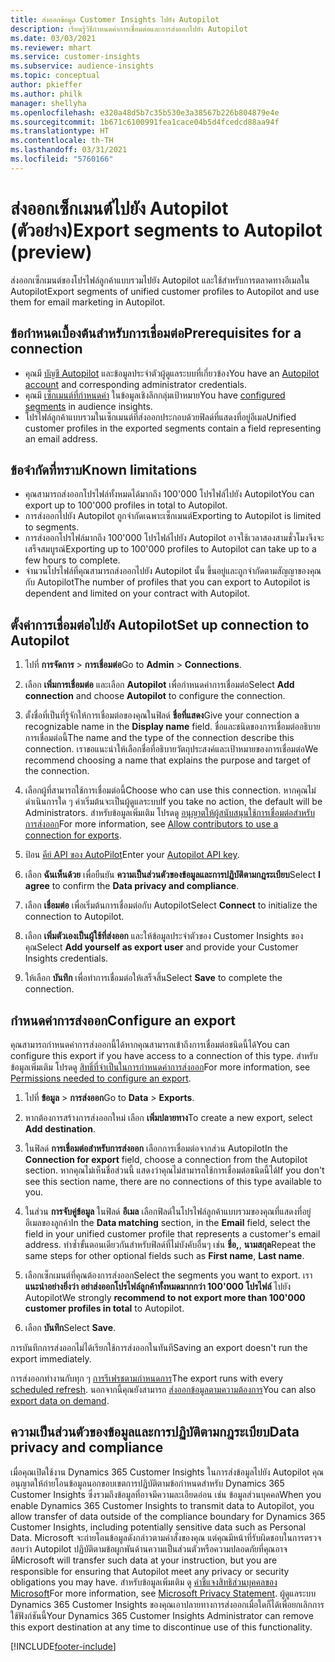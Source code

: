 ```yaml
---
title: ส่งออกข้อมูล Customer Insights ไปยัง Autopilot
description: เรียนรู้วิธีกำหนดค่าการเชื่อมต่อและการส่งออกไปยัง Autopilot
ms.date: 03/03/2021
ms.reviewer: mhart
ms.service: customer-insights
ms.subservice: audience-insights
ms.topic: conceptual
author: pkieffer
ms.author: philk
manager: shellyha
ms.openlocfilehash: e320a48d5b7c35b530e3a38567b226b804879e4e
ms.sourcegitcommit: 1b671c6100991fea1cace04b5d4fcedcd88aa94f
ms.translationtype: HT
ms.contentlocale: th-TH
ms.lasthandoff: 03/31/2021
ms.locfileid: "5760166"
---
```

# <a name="export-segments-to-autopilot-preview"></a><span data-ttu-id="68aee-103">ส่งออกเซ็กเมนต์ไปยัง Autopilot (ตัวอย่าง)</span><span class="sxs-lookup"><span data-stu-id="68aee-103">Export segments to Autopilot (preview)</span></span>

<span data-ttu-id="68aee-104">ส่งออกเซ็กเมนต์ของโปรไฟล์ลูกค้าแบบรวมไปยัง Autopilot และใช้สำหรับการตลาดทางอีเมลใน Autopilot</span><span class="sxs-lookup"><span data-stu-id="68aee-104">Export segments of unified customer profiles to Autopilot and use them for email marketing in Autopilot.</span></span> 

## <a name="prerequisites-for-a-connection"></a><span data-ttu-id="68aee-105">ข้อกำหนดเบื้องต้นสำหรับการเชื่อมต่อ</span><span class="sxs-lookup"><span data-stu-id="68aee-105">Prerequisites for a connection</span></span>

-   <span data-ttu-id="68aee-106">คุณมี [บัญชี Autopilot](https://www.autopilothq.com/) และข้อมูลประจำตัวผู้ดูแลระบบที่เกี่ยวข้อง</span><span class="sxs-lookup"><span data-stu-id="68aee-106">You have an [Autopilot account](https://www.autopilothq.com/) and corresponding administrator credentials.</span></span>
-   <span data-ttu-id="68aee-107">คุณมี [เซ็กเมนต์ที่กำหนดค่า](segments.md) ในข้อมูลเชิงลึกกลุ่มเป้าหมาย</span><span class="sxs-lookup"><span data-stu-id="68aee-107">You have [configured segments](segments.md) in audience insights.</span></span>
-   <span data-ttu-id="68aee-108">โปรไฟล์ลูกค้าแบบรวมในเซ็กเมนต์ที่ส่งออกประกอบด้วยฟิลด์ที่แสดงที่อยู่อีเมล</span><span class="sxs-lookup"><span data-stu-id="68aee-108">Unified customer profiles in the exported segments contain a field representing an email address.</span></span>

## <a name="known-limitations"></a><span data-ttu-id="68aee-109">ข้อจำกัดที่ทราบ</span><span class="sxs-lookup"><span data-stu-id="68aee-109">Known limitations</span></span>

- <span data-ttu-id="68aee-110">คุณสามารถส่งออกโปรไฟล์ทั้งหมดได้มากถึง 100'000 โปรไฟล์ไปยัง Autopilot</span><span class="sxs-lookup"><span data-stu-id="68aee-110">You can export up to 100'000 profiles in total to Autopilot.</span></span>
- <span data-ttu-id="68aee-111">การส่งออกไปยัง Autopilot ถูกจำกัดเฉพาะเซ็กเมนต์</span><span class="sxs-lookup"><span data-stu-id="68aee-111">Exporting to Autopilot is limited to segments.</span></span>
- <span data-ttu-id="68aee-112">การส่งออกโปรไฟล์มากถึง 100'000 โปรไฟล์ไปยัง Autopilot อาจใช้เวลาสองสามชั่วโมงจึงจะเสร็จสมบูรณ์</span><span class="sxs-lookup"><span data-stu-id="68aee-112">Exporting up to 100'000 profiles to Autopilot can take up to a few hours to complete.</span></span> 
- <span data-ttu-id="68aee-113">จำนวนโปรไฟล์ที่คุณสามารถส่งออกไปยัง Autopilot นั้น ขึ้นอยู่และถูกจำกัดตามสัญญาของคุณกับ Autopilot</span><span class="sxs-lookup"><span data-stu-id="68aee-113">The number of profiles that you can export to Autopilot is dependent and limited on your contract with Autopilot.</span></span>

## <a name="set-up-connection-to-autopilot"></a><span data-ttu-id="68aee-114">ตั้งค่าการเชื่อมต่อไปยัง Autopilot</span><span class="sxs-lookup"><span data-stu-id="68aee-114">Set up connection to Autopilot</span></span>

1. <span data-ttu-id="68aee-115">ไปที่ **การจัดการ** > **การเชื่อมต่อ**</span><span class="sxs-lookup"><span data-stu-id="68aee-115">Go to **Admin** > **Connections**.</span></span>

1. <span data-ttu-id="68aee-116">เลือก **เพิ่มการเชื่อมต่อ** และเลือก **Autopilot** เพื่อกำหนดค่าการเชื่อมต่อ</span><span class="sxs-lookup"><span data-stu-id="68aee-116">Select **Add connection** and choose **Autopilot** to configure the connection.</span></span>

1. <span data-ttu-id="68aee-117">ตั้งชื่อที่เป็นที่รู้จักให้การเชื่อมต่อของคุณในฟิลด์ **ชื่อที่แสดง**</span><span class="sxs-lookup"><span data-stu-id="68aee-117">Give your connection a recognizable name in the **Display name** field.</span></span> <span data-ttu-id="68aee-118">ชื่อและชนิดของการเชื่อมต่ออธิบายการเชื่อมต่อนี้</span><span class="sxs-lookup"><span data-stu-id="68aee-118">The name and the type of the connection describe this connection.</span></span> <span data-ttu-id="68aee-119">เราขอแนะนำให้เลือกชื่อที่อธิบายวัตถุประสงค์และเป้าหมายของการเชื่อมต่อ</span><span class="sxs-lookup"><span data-stu-id="68aee-119">We recommend choosing a name that explains the purpose and target of the connection.</span></span>

1. <span data-ttu-id="68aee-120">เลือกผู้ที่สามารถใช้การเชื่อมต่อนี้</span><span class="sxs-lookup"><span data-stu-id="68aee-120">Choose who can use this connection.</span></span> <span data-ttu-id="68aee-121">หากคุณไม่ดำเนินการใด ๆ ค่าเริ่มต้นจะเป็นผู้ดูแลระบบ</span><span class="sxs-lookup"><span data-stu-id="68aee-121">If you take no action, the default will be Administrators.</span></span> <span data-ttu-id="68aee-122">สำหรับข้อมูลเพิ่มเติม โปรดดู [อนุญาตให้ผู้สนับสนุนใช้การเชื่อมต่อสำหรับการส่งออก](connections.md#allow-contributors-to-use-a-connection-for-exports)</span><span class="sxs-lookup"><span data-stu-id="68aee-122">For more information, see [Allow contributors to use a connection for exports](connections.md#allow-contributors-to-use-a-connection-for-exports).</span></span>

3. <span data-ttu-id="68aee-123">ป้อน [คีย์ API ของ AutoPilot](https://autopilot.docs.apiary.io/#)</span><span class="sxs-lookup"><span data-stu-id="68aee-123">Enter your [Autopilot API key](https://autopilot.docs.apiary.io/#).</span></span>

1. <span data-ttu-id="68aee-124">เลือก **ฉันเห็นด้วย** เพื่อยืนยัน **ความเป็นส่วนตัวของข้อมูลและการปฏิบัติตามกฎระเบียบ**</span><span class="sxs-lookup"><span data-stu-id="68aee-124">Select **I agree** to confirm the **Data privacy and compliance**.</span></span>

1. <span data-ttu-id="68aee-125">เลือก **เชื่อมต่อ** เพื่อเริ่มต้นการเชื่อมต่อกับ Autopilot</span><span class="sxs-lookup"><span data-stu-id="68aee-125">Select **Connect** to initialize the connection to Autopilot.</span></span>

1. <span data-ttu-id="68aee-126">เลือก **เพิ่มตัวเองเป็นผู้ใช้ที่ส่งออก** และให้ข้อมูลประจำตัวของ Customer Insights ของคุณ</span><span class="sxs-lookup"><span data-stu-id="68aee-126">Select **Add yourself as export user** and provide your Customer Insights credentials.</span></span>

1. <span data-ttu-id="68aee-127">ให้เลือก **บันทึก** เพื่อทำการเชื่อมต่อให้เสร็จสิ้น</span><span class="sxs-lookup"><span data-stu-id="68aee-127">Select **Save** to complete the connection.</span></span>

## <a name="configure-an-export"></a><span data-ttu-id="68aee-128">กำหนดค่าการส่งออก</span><span class="sxs-lookup"><span data-stu-id="68aee-128">Configure an export</span></span>

<span data-ttu-id="68aee-129">คุณสามารถกำหนดค่าการส่งออกนี้ได้หากคุณสามารถเข้าถึงการเชื่อมต่อชนิดนี้ได้</span><span class="sxs-lookup"><span data-stu-id="68aee-129">You can configure this export if you have access to a connection of this type.</span></span> <span data-ttu-id="68aee-130">สำหรับข้อมูลเพิ่มเติม โปรดดู [สิทธิ์ที่จำเป็นในการกำหนดค่าการส่งออก](export-destinations.md#set-up-a-new-export)</span><span class="sxs-lookup"><span data-stu-id="68aee-130">For more information, see [Permissions needed to configure an export](export-destinations.md#set-up-a-new-export).</span></span>

1. <span data-ttu-id="68aee-131">ไปที่ **ข้อมูล** > **การส่งออก**</span><span class="sxs-lookup"><span data-stu-id="68aee-131">Go to **Data** > **Exports**.</span></span>

1. <span data-ttu-id="68aee-132">หากต้องการสร้างการส่งออกใหม่ เลือก **เพิ่มปลายทาง**</span><span class="sxs-lookup"><span data-stu-id="68aee-132">To create a new export, select **Add destination**.</span></span>

1. <span data-ttu-id="68aee-133">ในฟิลด์ **การเชื่อมต่อสำหรับการส่งออก** เลือกการเชื่อมต่อจากส่วน Autopilot</span><span class="sxs-lookup"><span data-stu-id="68aee-133">In the **Connection for export** field, choose a connection from the Autopilot section.</span></span> <span data-ttu-id="68aee-134">หากคุณไม่เห็นชื่อส่วนนี้ แสดงว่าคุณไม่สามารถใช้การเชื่อมต่อชนิดนี้ได้</span><span class="sxs-lookup"><span data-stu-id="68aee-134">If you don't see this section name, there are no connections of this type available to you.</span></span>

3. <span data-ttu-id="68aee-135">ในส่วน **การจับคู่ข้อมูล** ในฟิลด์ **อีเมล** เลือกฟิลด์ในโปรไฟล์ลูกค้าแบบรวมของคุณที่แสดงที่อยู่อีเมลของลูกค้า</span><span class="sxs-lookup"><span data-stu-id="68aee-135">In the **Data matching** section, in the **Email** field, select the field in your unified customer profile that represents a customer's email address.</span></span> <span data-ttu-id="68aee-136">ทำซ้ำขั้นตอนเดียวกันสำหรับฟิลด์ที่ไม่บังคับอื่นๆ เช่น **ชื่อ,**, **นามสกุล**</span><span class="sxs-lookup"><span data-stu-id="68aee-136">Repeat the same steps for other optional fields such as **First name**, **Last name**.</span></span>

1. <span data-ttu-id="68aee-137">เลือกเซ็กเมนต์ที่คุณต้องการส่งออก</span><span class="sxs-lookup"><span data-stu-id="68aee-137">Select the segments you want to export.</span></span> <span data-ttu-id="68aee-138">เรา **แนะนำอย่างยิ่งว่า อย่าส่งออกโปรไฟล์ลูกค้าทั้งหมดมากกว่า 100'000 โปรไฟล์** ไปยัง Autopilot</span><span class="sxs-lookup"><span data-stu-id="68aee-138">We strongly **recommend to not export more than 100'000 customer profiles in total** to Autopilot.</span></span> 

1. <span data-ttu-id="68aee-139">เลือก **บันทึก**</span><span class="sxs-lookup"><span data-stu-id="68aee-139">Select **Save**.</span></span>

<span data-ttu-id="68aee-140">การบันทึกการส่งออกไม่ได้เรียกใช้การส่งออกในทันที</span><span class="sxs-lookup"><span data-stu-id="68aee-140">Saving an export doesn't run the export immediately.</span></span>

<span data-ttu-id="68aee-141">การส่งออกทำงานกับทุก ๆ [การรีเฟรชตามกำหนดการ](system.md#schedule-tab)</span><span class="sxs-lookup"><span data-stu-id="68aee-141">The export runs with every [scheduled refresh](system.md#schedule-tab).</span></span> <span data-ttu-id="68aee-142">นอกจากนี้คุณยังสามารถ [ส่งออกข้อมูลตามความต้องการ](export-destinations.md#run-exports-on-demand)</span><span class="sxs-lookup"><span data-stu-id="68aee-142">You can also [export data on demand](export-destinations.md#run-exports-on-demand).</span></span> 

## <a name="data-privacy-and-compliance"></a><span data-ttu-id="68aee-143">ความเป็นส่วนตัวของข้อมูลและการปฏิบัติตามกฎระเบียบ</span><span class="sxs-lookup"><span data-stu-id="68aee-143">Data privacy and compliance</span></span>

<span data-ttu-id="68aee-144">เมื่อคุณเปิดใช้งาน Dynamics 365 Customer Insights ในการส่งข้อมูลไปยัง Autopilot คุณอนุญาตให้ถ่ายโอนข้อมูลนอกขอบเขตการปฏิบัติตามข้อกำหนดสำหรับ Dynamics 365 Customer Insights ซึ่งรวมถึงข้อมูลที่อาจมีความละเอียดอ่อน เช่น ข้อมูลส่วนบุคคล</span><span class="sxs-lookup"><span data-stu-id="68aee-144">When you enable Dynamics 365 Customer Insights to transmit data to Autopilot, you allow transfer of data outside of the compliance boundary for Dynamics 365 Customer Insights, including potentially sensitive data such as Personal Data.</span></span> <span data-ttu-id="68aee-145">Microsoft จะถ่ายโอนข้อมูลดังกล่าวตามคำสั่งของคุณ แต่คุณมีหน้าที่รับผิดชอบในการตรวจสอบว่า Autopilot ปฏิบัติตามข้อผูกพันด้านความเป็นส่วนตัวหรือความปลอดภัยที่คุณอาจมี</span><span class="sxs-lookup"><span data-stu-id="68aee-145">Microsoft will transfer such data at your instruction, but you are responsible for ensuring that Autopilot meet any privacy or security obligations you may have.</span></span> <span data-ttu-id="68aee-146">สำหรับข้อมูลเพิ่มเติม ดู [คำชี้แจงสิทธิส่วนบุคคลของ Microsoft](https://go.microsoft.com/fwlink/?linkid=396732)</span><span class="sxs-lookup"><span data-stu-id="68aee-146">For more information, see [Microsoft Privacy Statement](https://go.microsoft.com/fwlink/?linkid=396732).</span></span>
<span data-ttu-id="68aee-147">ผู้ดูแลระบบ Dynamics 365 Customer Insights ของคุณเอาปลายทางการส่งออกเมื่อใดก็ได้เพื่อยกเลิกการใช้ฟังก์ชันนี้</span><span class="sxs-lookup"><span data-stu-id="68aee-147">Your Dynamics 365 Customer Insights Administrator can remove this export destination at any time to discontinue use of this functionality.</span></span>


[!INCLUDE[footer-include](../includes/footer-banner.md)]
